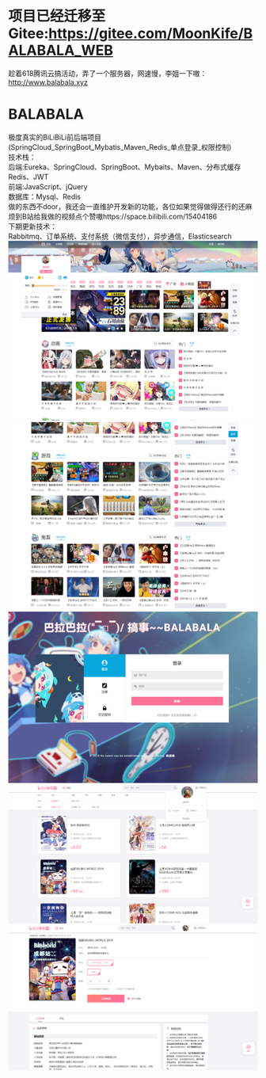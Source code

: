 # 项目已经迁移至Gitee:https://gitee.com/MoonKife/BALABALA_WEB
趁着618腾讯云搞活动，弄了一个服务器，网速慢，李姐一下嗷：http://www.balabala.xyz
# BALABALA
极度真实的BiLiBiLi前后端项目(SpringCloud_SpringBoot_Mybatis_Maven_Redis_单点登录_权限控制)  
    技术栈：  
      后端:Eureka、SpringCloud、SpringBoot、Mybaits、Maven、分布式缓存Redis、JWT  
      前端:JavaScript、jQuery  
      数据库：Mysql、Redis  
做的东西不door，我还会一直维护开发新的功能，各位如果觉得做得还行的还麻烦到B站给我做的视频点个赞嗷https://space.bilibili.com/15404186  
下期更新技术：  
  Rabbitmq、订单系统、支付系统（微信支付），异步通信，Elasticsearch
![image](https://github.com/XiaoLingShuShu/BALABALA/blob/master/Source/QQ截图20200225184106.png)
![image](https://github.com/XiaoLingShuShu/BALABALA/blob/master/Source/QQ截图20200225184119.png)
![image](https://github.com/XiaoLingShuShu/BALABALA/blob/master/Source/QQ截图20200225184135.png)
![image](https://github.com/XiaoLingShuShu/BALABALA/blob/master/Source/QQ截图20200225184223.png)
![image](https://github.com/XiaoLingShuShu/BALABALA/blob/master/Source/QQ截图20200225184240.png)
